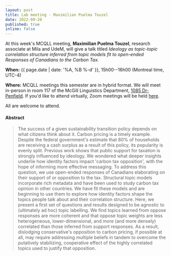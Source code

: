 ```yaml
---
layout: post
title: Lab meeting - Maximilian Puelma Touzel
date: 2022-09-20
published: true
inline: false
---
```


At this week's MCQLL meeting, **Maximilian Puelma Touzel**, research associate at Mila and UdeM, will give a talk titled _Ideology as topic-topic correlation structure inferred from topic models fit to open-ended Responses of Canadians to the Carbon Tax._


__When:__ {{ page.date | date: '%A, %B %-d' }}, 15h00--16h00 (Montreal time, UTC-4)

__Where:__  MCQLL meetings this semester are in hybrid format.  We will meet in-person in room 117 of the McGill Linguistics Department, [1085 Dr-Penfield](https://maps.mcgill.ca/?cmp=1&txt=EN&id=Penfield1085). If you'd like to attend virtually, Zoom meetings will be held [here](https://mcgill.zoom.us/j/84089215248?pwd=UkpMK1FEV2dTaVpGSDMzLzJtNWFhUT09).

All are welcome to attend.


#### Abstract
<blockquote>
The success of a given sustainability transition policy depends on what citizens think about it. Carbon pricing is a timely example. Despite the federal government's estimate that 80% of households are receiving a cash surplus as a result of this policy, its popularity is evenly split. Previous work shows that public support for taxation is strongly influenced by ideology. We wondered what deeper insights underlie how identity factors impact 'carbon tax opposition', with the hope of informing more effective messaging. To address this question, we use open-ended responses of Canadians elaborating on their support of or opposition to the tax. Structural topic models incorporate rich metadata and have been used to study carbon tax opinion in other countries. We have fit these models and are beginning to use them to explore how identity factors shape the topics people talk about and their correlation structure. Here, we present a first set of questions and results designed to be agnostic to (ultimately ad hoc) topic labelling. We find topics learned from oppose responses are more coherent and that oppose topic weights are less heterogeneous, lower-dimensional, and more (and more densely) correlated than those inferred from support responses. As a result, dislodging conservative's opposition to carbon pricing, if possible at all, may require addressing multiple beliefs in tandem to overcome the putatively stabilizing, cooperative effect of the highly correlated topics used to justify that opposition. 
</blockquote>

